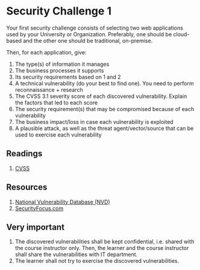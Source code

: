 # Security Challenge 1

Your first security challenge consists of selecting two web applications used by your University or Organization. Preferably, one should be cloud-based and the other one should be traditional, on-premise.

Then, for each application, give:

1. The type(s) of information it manages
2. The business processes it supports
3. Its security requirements based on 1 and 2
4. A technical vulnerability (do your best to find one). You need to perform reconnaissance + research
5. The CVSS 3.1 severity score of each discovered vulnerability. Explain the factors that led to each score
6. The security requirement(s) that may be compromised because of each vulnerability
7. The business impact/loss in case each vulnerability is exploited
8. A plausible attack, as well as the threat agent/vector/source that can be used to exercise each vulnerability

## Readings
1. [CVSS](https://www.first.org/cvss/)

## Resources
1. [National Vulnerability Database (NVD)](https://nvd.nist.gov/)
2. [SecurityFocus.com](https://www.securityfocus.com)

## Very important
1. The discovered vulnerabilities shall be kept confidential, i.e. shared with the course instructor only. Then, the learner and the course instructor shall share the vulnerabilities with IT department.
2. The learner shall not try to exercise the discovered vulnerabilities.
